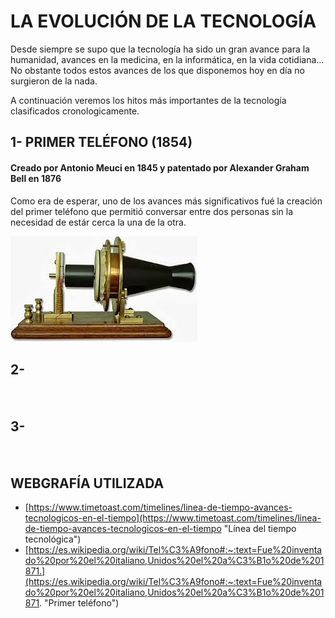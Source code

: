 # LA EVOLUCIÓN DE LA TECNOLOGÍA

Desde siempre se supo que la tecnología ha sido un gran avance para la humanidad, avances en la medicina, en la informática, en la vida cotidiana... No obstante todos estos avances de los que disponemos hoy en día no surgieron de la nada. 

A continuación veremos los hitos más importantes de la tecnología clasificados cronologicamente.

## 1- PRIMER TELÉFONO (1854)

#### Creado por **Antonio Meuci** en 1845 y patentado por **Alexander Graham Bell** en 1876

Como era de esperar, uno de los avances más significativos fué la creación del primer teléfono que permitió conversar entre dos personas sin la necesidad de estár cerca la una de la otra.

![Primer teléfono](Primer_teléfono.png "Primer teléfono")

## 2- 

#### 



![]()

## 3- 

#### 



![]()

## WEBGRAFÍA UTILIZADA

- [https://www.timetoast.com/timelines/linea-de-tiempo-avances-tecnologicos-en-el-tiempo](https://www.timetoast.com/timelines/linea-de-tiempo-avances-tecnologicos-en-el-tiempo "Línea del tiempo tecnológica")
- [https://es.wikipedia.org/wiki/Tel%C3%A9fono#:~:text=Fue%20inventado%20por%20el%20italiano,Unidos%20el%20a%C3%B1o%20de%201871.](https://es.wikipedia.org/wiki/Tel%C3%A9fono#:~:text=Fue%20inventado%20por%20el%20italiano,Unidos%20el%20a%C3%B1o%20de%201871. "Primer teléfono")